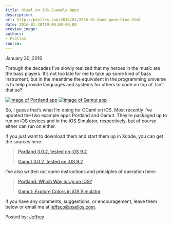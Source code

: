 ```yaml
---
title: OCaml on iOS Example Apps
description:
url: http://psellos.com/2016/01/2016.01.done-gone-blue.html
date: 2016-01-30T19:00:00-00:00
preview_image:
authors:
- Psellos
source:
---
```


<div class="date">January 30, 2016</div>

<p>Through the decades I&rsquo;ve slowly realized that my heroes in the music are
the bass players. It&rsquo;s not too late for me to take up some kind of bass
instrument, but in the meantime the equivalent in the programming
universe is to help provide languages and systems for others to code on
top of. Isn&rsquo;t that so?</p>

<div class="flowaroundimg" style="margin-top: 0.4em;">
<a href="http://psellos.com/ocaml/example-app-portland.html"><img src="http://psellos.com/images/portland-upside-150.png" alt="image of Portland app"/></a>
<a href="http://psellos.com/ocaml/example-app-gamut.html"><img src="http://psellos.com/images/gamut2-sky-blue-150.png" alt="image of Gamut app"/></a>
</div>

<p>So, I guess that&rsquo;s what I&rsquo;m doing for OCaml on iOS. Most recently I&rsquo;ve
updated the two example apps Portland and Gamut. They&rsquo;re packaged up to
run on iOS devices and in the iOS Simulator, respectively, but of course
either can run on either.</p>

<p>If you just want to download them and start them up in Xcode, you can
get the sources here:</p>

<blockquote>
  <p><a href="http://psellos.com/pub/portland/portland-3.0.2.tgz">Portland 3.0.2, tested on iOS 9.2</a>  </p>
  
  <p><a href="http://psellos.com/pub/gamut/gamut-3.0.2.tgz">Gamut 3.0.2, tested on iOS 9.2</a>  </p>
</blockquote>

<div style="clear: both"></div>

<p>I&rsquo;ve also written out some instructions and principles of operation
here:</p>

<blockquote>
  <p><a href="http://psellos.com/ocaml/example-app-portland.html">Portland: Which Way is Up on iOS?</a>  </p>
  
  <p><a href="http://psellos.com/ocaml/example-app-gamut.html">Gamut: Explore Colors in iOS Simulator</a>  </p>
</blockquote>

<p>If you have any comments, suggestions, or encouragement, leave them
below or email me at <a href="mailto:jeffsco@psellos.com">jeffsco@psellos.com</a>.</p>

<p>Posted by: <a href="http://psellos.com/aboutus.html#jeffreya.scofieldphd">Jeffrey</a></p>

<p></p>

